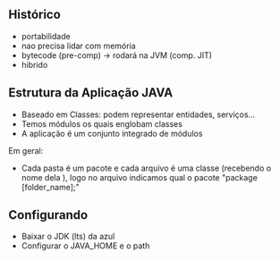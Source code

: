 ## Histórico

- portabilidade
- nao precisa lidar com memória
- bytecode (pre-comp) -> rodará na JVM (comp. JIT) 
- hibrido

## Estrutura da Aplicação JAVA

- Baseado em Classes: podem representar entidades, serviços...
- Temos módulos os quais englobam classes
- A aplicação é um conjunto integrado de módulos

Em geral:
- Cada pasta é um pacote e cada arquivo é uma classe (recebendo o nome dela ), logo no arquivo indicamos qual o pacote "package [folder_name];"

## Configurando

- Baixar o JDK (lts) da azul
- Configurar o JAVA_HOME e o path 